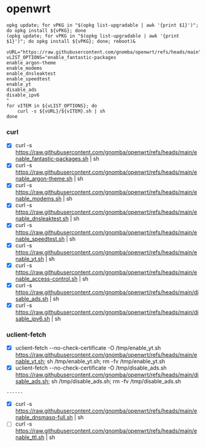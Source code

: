 # openwrt

```
opkg update; for vPKG in "$(opkg list-upgradable | awk '{print $1}')"; do opkg install ${vPKG}; done
(opkg update; for vPKG in "$(opkg list-upgradable | awk '{print $1}')"; do opkg install ${vPKG}; done; reboot)&

vURL="https://raw.githubusercontent.com/gnomba/openwrt/refs/heads/main"
vLIST_OPTIONS="enable_fantastic-packages
enable_argon-theme
enable_modems
enable_dnsleaktest
enable_speedtest
enable_yt
disable_ads
disable_ipv6
"
for vITEM in ${vLIST_OPTIONS}; do
    curl -s ${vURL}/${vITEM}.sh | sh
done
```
 ### curl ###
 - [x] curl -s https://raw.githubusercontent.com/gnomba/openwrt/refs/heads/main/enable_fantastic-packages.sh | sh
 - [x] curl -s https://raw.githubusercontent.com/gnomba/openwrt/refs/heads/main/enable_argon-theme.sh | sh
 - [x] curl -s https://raw.githubusercontent.com/gnomba/openwrt/refs/heads/main/enable_modems.sh | sh
 - [x] curl -s https://raw.githubusercontent.com/gnomba/openwrt/refs/heads/main/enable_dnsleaktest.sh | sh
 - [x] curl -s https://raw.githubusercontent.com/gnomba/openwrt/refs/heads/main/enable_speedtest.sh | sh
 - [x] curl -s https://raw.githubusercontent.com/gnomba/openwrt/refs/heads/main/enable_yt.sh | sh
 - [x] curl -s https://raw.githubusercontent.com/gnomba/openwrt/refs/heads/main/enable_access-control.sh | sh
 - [x] curl -s https://raw.githubusercontent.com/gnomba/openwrt/refs/heads/main/disable_ads.sh | sh
 - [x] curl -s https://raw.githubusercontent.com/gnomba/openwrt/refs/heads/main/disable_ipv6.sh | sh

 ### uclient-fetch ###
 - [x] uclient-fetch --no-check-certificate -O /tmp/enable_yt.sh https://raw.githubusercontent.com/gnomba/openwrt/refs/heads/main/enable_yt.sh; sh /tmp/enable_yt.sh; rm -fv /tmp/enable_yt.sh
 - [x] uclient-fetch --no-check-certificate -O /tmp/disable_ads.sh https://raw.githubusercontent.com/gnomba/openwrt/refs/heads/main/disable_ads.sh; sh /tmp/disable_ads.sh; rm -fv /tmp/disable_ads.sh
```
------
```
 - [x] curl -s https://raw.githubusercontent.com/gnomba/openwrt/refs/heads/main/enable_dnsmasq-full.sh | sh
 - [ ] curl -s https://raw.githubusercontent.com/gnomba/openwrt/refs/heads/main/enable_ttl.sh | sh